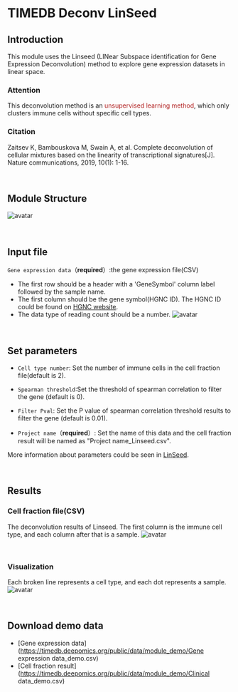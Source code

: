 
# TIMEDB Deconv LinSeed

## Introduction

This module uses the Linseed (LINear Subspace identification for Gene Expression Deconvolution) method to explore gene expression datasets in linear space.

### Attention

This deconvolution method is an <font color=#B22222>unsupervised learning method</font>, which only clusters immune cells without specific cell types.

### Citation

Zaitsev K, Bambouskova M, Swain A, et al. Complete deconvolution of cellular mixtures based on the linearity of transcriptional signatures[J]. Nature communications, 2019, 10(1): 1-16.

&nbsp;
## Module Structure

![avatar](https://timedb.deepomics.org/public/data/image/linseed_structure.jpg)

&emsp;
## Input file

`Gene expression data`（**required**）:the gene expression file(CSV)

*  The first row should be a header with a 'GeneSymbol' column label followed by the sample name.
*  The first column should be the gene symbol(HGNC ID). The HGNC ID could be found on [HGNC website](https://www.genenames.org/).
*  The data type of reading count should be a number. 
   ![avatar](https://timedb.deepomics.org/public/data/image/linseed_input_data.jpg)

&emsp;
## Set parameters

- `Cell type number`: Set the number of immune cells in the cell fraction file(default is 2).

- `Spearman threshold`:Set the threshold of spearman correlation to filter the gene (default is 0).

- `Filter Pval`: Set the P value of spearman correlation threshold results to filter the gene (default is 0.01).

- `Project name`（**required**）: Set the name of this data and the cell fraction result will be named as "Project name\_Linseed.csv".

More information about parameters could be seen in [LinSeed](https://github.com/ctlab/LinSeed).

&emsp;
## Results

### Cell fraction file(CSV)

The deconvolution results of Linseed. The first column is the immune cell type, and each column after that is a sample.
![avatar](https://timedb.deepomics.org/public/data/image/linseed_result.jpg)

&emsp;
### Visualization

Each broken line represents a cell type, and each dot represents a sample.
![avatar](https://timedb.deepomics.org/public/data/image/linseed_visualization.jpg)

&emsp;
## Download demo data

- [Gene expression data](https://timedb.deepomics.org/public/data/module_demo/Gene expression data_demo.csv)
- [Cell fraction result](https://timedb.deepomics.org/public/data/module_demo/Clinical data_demo.csv)
